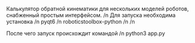 Калькулятор обратной кинематики для нескольких моделей роботов, снабженный простым интерфейсом. /n
Для запуска необходима установка /n
pyqt6 /n
roboticstoolbox-python /n
/n

После чего запуск происхождит командой /n
python3 app.py
